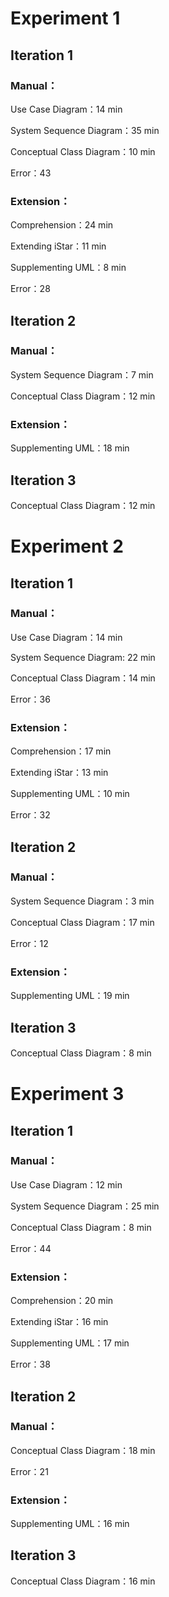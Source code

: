 # Experiment 1

## Iteration 1

### Manual：

   Use Case Diagram：14 min
   
   System Sequence Diagram：35 min
   
   Conceptual Class Diagram：10 min
   
   Error：43
   
### Extension：

   Comprehension：24 min
   
   Extending iStar：11 min
   
   Supplementing UML：8 min
   
   Error：28
   
## Iteration 2

### Manual：

   System Sequence Diagram：7 min
   
   Conceptual Class Diagram：12 min 
   
### Extension：

   Supplementing UML：18 min

## Iteration 3

   Conceptual Class Diagram：12 min
   
# Experiment 2

## Iteration 1

### Manual：

   Use Case Diagram：14 min
   
   System Sequence Diagram: 22 min
  
   Conceptual Class Diagram：14 min
   
   Error：36
   
### Extension：

   Comprehension：17 min
   
   Extending iStar：13 min
   
   Supplementing UML：10 min
   
   Error：32
   
## Iteration 2

### Manual：

   System Sequence Diagram：3 min
   
   Conceptual Class Diagram：17 min 
   
   Error：12
   
### Extension：

   Supplementing UML：19 min

## Iteration 3

   Conceptual Class Diagram：8 min


# Experiment 3

## Iteration 1

### Manual：

   Use Case Diagram：12 min
   
   System Sequence Diagram：25 min
   
   Conceptual Class Diagram：8 min
   
   Error：44
   
### Extension：

   Comprehension：20 min
   
   Extending iStar：16 min
   
   Supplementing UML：17 min
   
   Error：38
   
## Iteration 2

### Manual：

   Conceptual Class Diagram：18 min 
   
   Error：21
   
### Extension：

   Supplementing UML：16 min

## Iteration 3

   Conceptual Class Diagram：16 min

